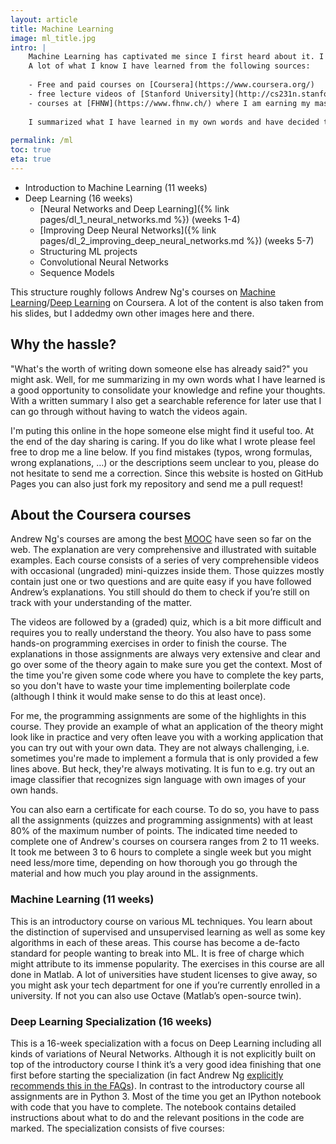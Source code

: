 ```yaml
---
layout: article
title: Machine Learning
image: ml_title.jpg
intro: | 
    Machine Learning has captivated me since I first heard about it. I find it fascinating how I can teach my computer something without having to explicitly program it for it.
    A lot of what I know I have learned from the following sources:
    
    - Free and paid courses on [Coursera](https://www.coursera.org/)
    - free lecture videos of [Stanford University](http://cs231n.stanford.edu/)
    - courses at [FHNW](https://www.fhnw.ch/) where I am earning my master's degree with a focus on ML
    
    I summarized what I have learned in my own words and have decided to put it online for you to read. I divided the content into the following topics:
    
permalink: /ml
toc: true
eta: true
---
```


* Introduction to Machine Learning (11 weeks)
* Deep Learning (16 weeks)
    * [Neural Networks and Deep Learning]({% link pages/dl_1_neural_networks.md %}) (weeks 1-4)
    * [Improving Deep Neural Networks]({% link pages/dl_2_improving_deep_neural_networks.md %}) (weeks 5-7)
    * Structuring ML projects
    * Convolutional Neural Networks
    * Sequence Models        

This structure roughly follows Andrew Ng's courses on [Machine Learning](https://www.coursera.org/learn/machine-learning)/[Deep Learning](https://www.coursera.org/specializations/deep-learning) on Coursera. A lot of the content is also taken from his slides, but I addedmy own other images here and there.

## Why the hassle?

"What's the worth of writing down someone else has already said?" you might ask. Well, for me summarizing in my own words what I have learned is a good opportunity to consolidate your knowledge and refine your thoughts. With a written summary I also get a searchable reference for later use that I can go through without having to watch the videos again. 

I'm puting this online in the hope someone else might find it useful too. At the end of the day sharing is caring. If you do like what I wrote please feel free to drop me a line below. If you find mistakes (typos, wrong formulas, wrong explanations, …) or the descriptions seem unclear to you, please do not hesitate to send me a correction. Since this website is hosted on GitHub Pages you can also just fork my repository and send me a pull request!

## About the Coursera courses

Andrew Ng's courses are among the best [MOOC](https://en.wikipedia.org/wiki/Massive_open_online_course) have seen so far on the web. The explanation are very comprehensive and illustrated with suitable examples. Each course consists of a series of very comprehensible videos with occasional (ungraded) mini-quizzes inside them. Those quizzes mostly contain just one or two questions and are quite easy if you have followed Andrew’s explanations. You still should do them to check if you’re still on track with your understanding of the matter.

The videos are followed by a (graded) quiz, which is a bit more difficult and requires you to really understand the theory. You also have to pass some hands-on programming exercises in order to finish the course. The explanations in those assignments are always very extensive and clear and go over some of the theory again to make sure you get the context. Most of the time you're given some code where you have to complete the key parts, so you don't have to waste your time implementing boilerplate code (although I think it would make sense to do this at least once).

For me, the programming assignments are some of the highlights in this course. They provide an example of what an application of the theory might look like in practice and very often leave you with a working application that you can try out with your own data. They are not always challenging, i.e. sometimes you're made to implement a formula that is only provided a few lines above. But heck, they're always motivating. It is fun to e.g. try out an image classifier that recognizes sign language with own images of your own hands.

You can also earn a certificate for each course. To do so, you have to pass all the assignments (quizzes and programming assignments) with at least 80% of the maximum number of points. The indicated time needed to complete one of Andrew's courses on coursera ranges from 2 to 11 weeks. It took me between 3 to 6 hours to complete a single week but you might need less/more time, depending on how thorough you go through the material and how much you play around in the assignments.

### Machine Learning (11 weeks)

This is an introductory course on various ML techniques. You learn about the distinction of supervised and unsupervised learning as well as some key algorithms in each of these areas. This course has become a de-facto standard for people wanting to break into ML. It is free of charge which might attribute to its immense popularity. The exercises in this course are all done in Matlab. A lot of universities have student licenses to give away, so you might ask your tech department for one if you’re currently enrolled in a university. If not you can also use Octave (Matlab’s open-source twin).

### Deep Learning Specialization (16 weeks)

This is a 16-week specialization with a focus on Deep Learning including all kinds of variations of Neural Networks. Although it is not explicitly built on top of the introductory course I think it’s a very good idea finishing that one first before starting the specialization (in fact Andrew Ng [explicitly recommends this in the FAQs](https://www.coursera.org/specializations/deep-learning#faq-list)). In contrast to the introductory course all assignments are in Python 3. Most of the time you get an IPython notebook with code that you have to complete. The notebook contains detailed instructions about what to do and the relevant positions in the code are marked. The specialization consists of five courses:


